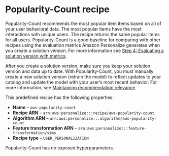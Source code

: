 # Popularity\-Count recipe<a name="native-recipe-popularity"></a>

Popularity\-Count recommends the most popular item items based on all of your user behavioral data\. The most popular items have the most interactions with unique users\. The recipe returns the same popular items for all users\. Popularity\-Count is a good baseline for comparing with other recipes using the evaluation metrics Amazon Personalize generates when you create a solution version\. For more information see [Step 4: Evaluating a solution version with metrics](working-with-training-metrics.md)\. 

 After you create a solution version, make sure you keep your solution version and data up to date\. With Popularity\-Count, you must manually create a new solution version \(retrain the model\) to reflect updates to your catalog and update the model with your user’s most recent behavior\. For more information, see [Maintaining recommendation relevance](maintaining-relevance.md)\.

This predefined recipe has the following properties:
+  **Name** – `aws-popularity-count`
+  **Recipe ARN** – `arn:aws:personalize:::recipe/aws-popularity-count`
+  **Algorithm ARN** – `arn:aws:personalize:::algorithm/aws-popularity-count`
+  **Feature transformation ARN** – `arn:aws:personalize:::feature-transformation/sims`
+  **Recipe type** – `USER_PERSONALIZATION`

Popularity\-Count has no exposed hyperparameters\.